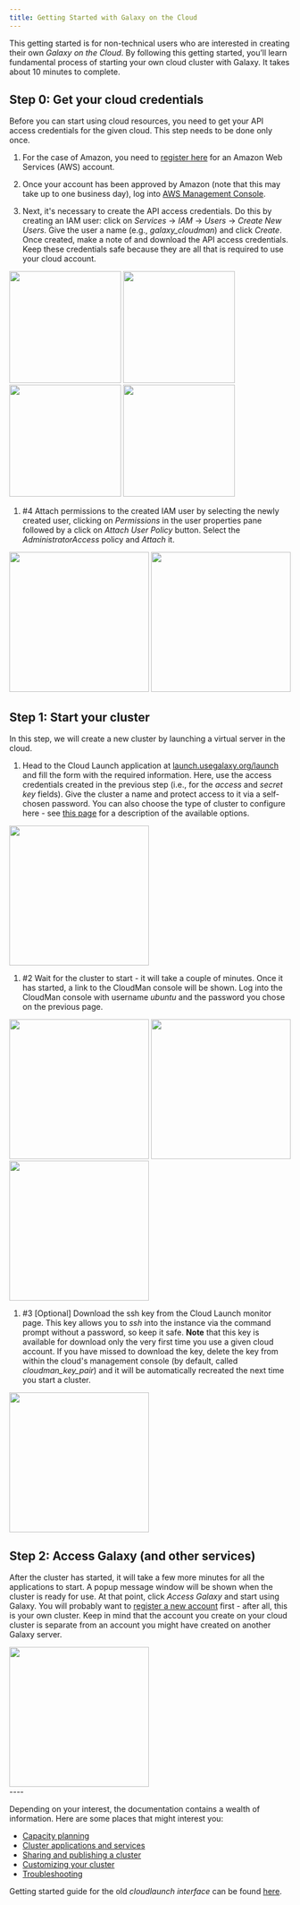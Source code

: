 ```yaml
---
title: Getting Started with Galaxy on the Cloud
---
```

<slot name="CloudMan/Header" />



This getting started is for non-technical users who are interested in creating their own *Galaxy on the Cloud*. By following this getting started, you’ll learn fundamental process of starting your own cloud cluster with Galaxy. It takes about 10 minutes to complete.

## Step 0: Get your cloud credentials

Before you can start using cloud resources, you need to get your API access credentials for the given cloud. This step needs to be done only once.

1. For the case of Amazon, you need to [register here](http://aws.amazon.com/) for an Amazon Web Services (AWS) account.

1. Once your account has been approved by Amazon (note that this may take up to one business day), log into [AWS Management Console](https://console.aws.amazon.com/console).

1. Next, it's necessary to create the API access credentials. Do this by creating an IAM user: click on *Services* → *IAM* → *Users* → *Create New Users*. Give the user a name (e.g., *galaxy_cloudman*) and click *Create*. Once created, make a note of and download the API access credentials. Keep these credentials safe because they are all that is required to use your cloud account.

<div class='center'> 
<a href='http://i.imgur.com/PKLI8Gh.png'><img src="http://i.imgur.com/PKLI8Gh.png" alt="" width=200 /></a>
<a href='http://i.imgur.com/IxMqWkl.png'><img src="http://i.imgur.com/IxMqWkl.png" alt="" width=200 /></a>
<a href='http://i.imgur.com/yFL6QRA.png'><img src="http://i.imgur.com/yFL6QRA.png" alt="" width=200 /></a>
<a href='http://i.imgur.com/G81G4Cq.png'><img src="http://i.imgur.com/G81G4Cq.png" alt="" width=200 /></a>
</div>

1. #4 Attach permissions to the created IAM user by selecting the newly created user, clicking on *Permissions* in the user properties pane followed by a click on *Attach User Policy* button. Select the *AdministratorAccess* policy and *Attach* it.

<div class='center'>
<a href='http://i.imgur.com/xSMM43X.png'><img src="http://i.imgur.com/xSMM43X.png" alt="" width=250 /></a>
<a href='http://i.imgur.com/2G2UXf6.png'><img src="http://i.imgur.com/2G2UXf6.png" alt="" width=250 /></a>
</div>

## Step 1: Start your cluster

In this step, we will create a new cluster by launching a virtual server in the cloud.

1. Head to the Cloud Launch application at [launch.usegalaxy.org/launch](https://launch.usegalaxy.org/launch) and fill the form with the required information. Here, use the access credentials created in the previous step (i.e., for the *access* and *secret key* fields). Give the cluster a name and protect access to it via a self-chosen password. You can also choose the type of cluster to configure here - see [this page](/src/cloudman/cluster-types/index.md) for a description of the available options.

<div class='center'>
<a href='http://i.imgur.com/zf9mzXf.png'><img src="http://i.imgur.com/zf9mzXf.png" alt="" width=250 /></a>
</div>

1. #2 Wait for the cluster to start - it will take a couple of minutes. Once it has started, a link to the CloudMan console will be shown. Log into the CloudMan console with username *ubuntu* and the password you chose on the previous page.

<div class='center'>
<a href='http://i.imgur.com/nl9oL3Y.png'><img src="http://i.imgur.com/nl9oL3Y.png" alt="" width=250 /></a>
<a href='http://i.imgur.com/AR767DR.png'><img src="http://i.imgur.com/AR767DR.png" alt="" width=250 /></a>
<a href='http://i.imgur.com/rYCIOyo.png'><img src="http://i.imgur.com/rYCIOyo.png" alt="" width=250 /></a>
</div>

1. #3 [Optional] Download the ssh key from the Cloud Launch monitor page. This key allows you to *ssh* into the instance via the command prompt without a password, so keep it safe. **Note** that this key is available for download only the very first time you use a given cloud account. If you have missed to download the key, delete the key from within the cloud's management console (by default, called *cloudman_key_pair*) and it will be automatically recreated the next time you start a cluster.

<div class='center'>
<a href='http://i.imgur.com/GOFLRuj.png'><img src="http://i.imgur.com/GOFLRuj.png" alt="" width=250 /></a>
</div>
 
## Step 2: Access Galaxy (and other services)

After the cluster has started, it will take a few more minutes for all the applications to start. A popup message window will be shown when the cluster is ready for use. At that point, click *Access Galaxy* and start using Galaxy. You will probably want to [register a new account](https://vimeo.com/75925027) first - after all, this is your own cluster. Keep in mind that the account you create on your cloud cluster is separate from an account you might have created on another Galaxy server.

<div class='center'>
<a href='http://i.imgur.com/x1neAq1.png'><img src="http://i.imgur.com/x1neAq1.png" alt="" width=250 /></a>
</div>
----

Depending on your interest, the documentation contains a wealth of information. Here are some places that might interest you:
* [Capacity planning](/src/cloudman/capacity-planning/index.md)
* [Cluster applications and services](/src/cloudman/services/index.md)
* [Sharing and publishing a cluster](/src/cloudman/sharing/index.md)
* [Customizing your cluster](/src/cloudman/CustomizeGalaxyCloud/index.md)
* [Troubleshooting](/src/cloudman/troubleshooting/index.md)

Getting started guide for the old *cloudlaunch interface* can be found [here](/src/cloudman/getting-started/pre201509/index.md).
